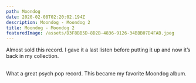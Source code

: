 ```yaml
---
path: Moondog
date: 2020-02-08T02:20:02.194Z
description: Moondog - Moondog 2
title: Moondog - Moondog 2
featuredImage: /assets/D3F8BB5D-8D2B-4836-9126-34BBB07D4FAB.jpeg
---
```

Almost sold this record. I gave it a last listen before putting it up and now it’s back in my collection.

\
What a great psych pop record. This became my favorite Moondog album.
